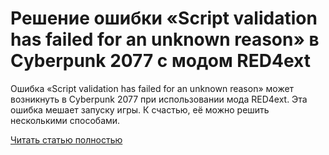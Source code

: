 # Решение ошибки «Script validation has failed for an unknown reason» в Cyberpunk 2077 с модом RED4ext



Ошибка «Script validation has failed for an unknown reason» может возникнуть в Cyberpunk 2077 при использовании мода RED4ext. Эта ошибка мешает запуску игры. К счастью, её можно решить несколькими способами.

[Читать статью полностью](https://xyberbara.com/gaming/script-validation-has-failed-for-an-unknown-reason/)
